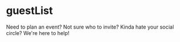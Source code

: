 # guestList
Need to plan an event? Not sure who to invite? Kinda hate your social circle? We're here to help! 
